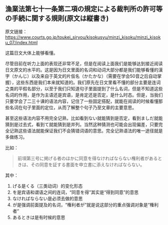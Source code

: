 ## 漁業法第七十一条第二項の規定による裁判所の許可等の手続に関する規則(原文は縦書き)


原文链接：https://www.courts.go.jp/toukei_siryou/kisokusyu/minzi_kisoku/minzi_kisoku_07/index.html


这篇日文大体上能够看懂。

尽管目前在听力上面的表现还非常不足，但是在阅读上面我们是能够达到接近阅读日文原文的水平的。这是因为日文里面的名词和动词大部分都是我们能够看懂的漢字（かんじ）以及来自于英文的片仮名（かたかな）（需要在学会50音之后自动掌握），这些东西是我们本来就知道的。我们原先在日文里看不懂的部分主要是连词之类的平假名部分，以至于我们只知道句子里面提到了什么名词，但是不知道这些名词的作用，是作为主语还是宾语，是肯定还是否定，是什么时态。但是，当我们只要学会了二三十课的语法内容，记住了一些固定搭配，就能在阅读的时候看懂那些名词在句子里面的定位，从而了解整个句子乃至文章的主要意思。

甚至这些语法内容不用完全记熟，比如看到ない就能猜到是否定，看到ましだ就能猜到是过去式，看到て就能猜到是并列。当然这种猜测也可能会出现偏差，只要完全记熟这些语法就能保证我们不会猜错词语的意思。完全记熟语法的唯一途径就是多做练习。

比如：
> 前項第三号に掲げる者のほかに同意を得なければならない権利者があるときは、その同意を証する書面を申立書に添えなければならない。

其中：
1. げる是くる（三类动词）的变化形态
2. を是宾语和谓语之间的连词，“同意を得”其实是“得到同意”的意思
3. なければならない是必须去做的意思
4. が是强调前面提及的名词，“権利者が”就是说这部分的重点强调对象是“権利者”
4. あるときは是有时候的意思
